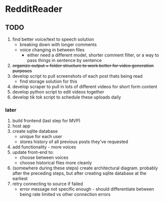 # RedditReader

## TODO

1. find better voice/text to speech solution
   - breaking down with longer comments
   - voice changing in between files
     - either need a different model, shorter comment filter, or a way to pass things in sentence by sentence
1. ~~organize output + folder structure to work better for video generation purposes~~
1. develop script to pull screenshots of each post thats being read
   - find storage solution for this
1. develop scraper to pull in lots of different videos for short form content
1. develop python script to edit videos together
1. develop tik tok script to schedule these uploads daily

### later

1. build frontend (last step for MVP)
1. host app
1. create sqlite database
   - unique for each user
   - stores history of all previous posts they've requested
1. add functionality - more voices
1. update front-end to:
   - choose between voices
   - choose historical files more cleanly
1. (somewhere during these steps) create architectural diagram. probably after the preceding steps, but after creating sqlite database at the earliest
1. retry connecting to source if failed
   - error message not specific enough - should differentiate between being rate limited vs other connection errors

